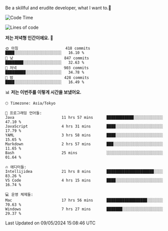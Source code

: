 Be a skillful and erudite developer, what I want to.👶

<!--START_SECTION:waka-->
![Code Time](http://img.shields.io/badge/Code%20Time-783%20hrs%2025%20mins-blue)

![Lines of code](https://img.shields.io/badge/%EC%A0%80%EB%8A%94%20%EC%97%AC%ED%83%9C%EA%B9%8C%EC%A7%80%20-1.7%20million%20%EC%A4%84%EC%9D%98%20%EC%BD%94%EB%93%9C%EB%A5%BC%20%EC%9E%91%EC%84%B1%ED%96%88%EC%96%B4%EC%9A%94.-blue)

**저는 저녁형 인간이에요. 🦉** 

```text
🌞 아침                     418 commits         ████░░░░░░░░░░░░░░░░░░░░░   16.10 % 
🌆 낮　                     847 commits         ████████░░░░░░░░░░░░░░░░░   32.63 % 
🌃 저녁                     903 commits         █████████░░░░░░░░░░░░░░░░   34.78 % 
🌙 밤　                     428 commits         ████░░░░░░░░░░░░░░░░░░░░░   16.49 % 
```


📊 **저는 이번주를 이렇게 시간을 보냈어요.** 

```text
🕑︎ Timezone: Asia/Tokyo

💬 프로그래밍 언어들: 
Java                     11 hrs 57 mins      ████████████░░░░░░░░░░░░░   47.10 % 
JavaScript               4 hrs 31 mins       ████░░░░░░░░░░░░░░░░░░░░░   17.79 % 
YAML                     3 hrs 58 mins       ████░░░░░░░░░░░░░░░░░░░░░   15.65 % 
Markdown                 2 hrs 57 mins       ███░░░░░░░░░░░░░░░░░░░░░░   11.65 % 
Bash                     25 mins             ░░░░░░░░░░░░░░░░░░░░░░░░░   01.64 % 

🔥 에디터들: 
Intellijidea             21 hrs 8 mins       █████████████████████░░░░   83.26 % 
VS Code                  4 hrs 15 mins       ████░░░░░░░░░░░░░░░░░░░░░   16.74 % 

💻 운영 체제들: 
Mac                      17 hrs 56 mins      ██████████████████░░░░░░░   70.63 % 
Windows                  7 hrs 27 mins       ███████░░░░░░░░░░░░░░░░░░   29.37 % 
```


 Last Updated on 09/05/2024 15:08:46 UTC
<!--END_SECTION:waka-->

